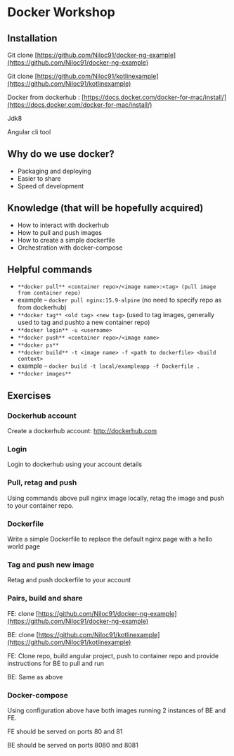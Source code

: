 # Docker Workshop

## Installation

Git clone [https://github.com/Niloc91/docker-ng-example](https://github.com/Niloc91/docker-ng-example)

Git clone [https://github.com/Niloc91/kotlinexample](https://github.com/Niloc91/kotlinexample)

Docker  from dockerhub : [https://docs.docker.com/docker-for-mac/install/](https://docs.docker.com/docker-for-mac/install/)

Jdk8

Angular cli tool

## Why do we use docker?

- Packaging and deploying
- Easier to share
- Speed of development

## Knowledge (that will be hopefully acquired)

- How to interact with dockerhub
- How to pull and push images
- How to create a simple dockerfile
- Orchestration with docker-compose

## Helpful commands

- `**docker pull** <container repo>/<image name>:<tag> (pull image from container repo)`
- example – `docker pull nginx:15.9-alpine` (no need to specify repo as from dockerhub)
- `**docker tag** <old tag> <new tag>` (used to tag images, generally used to tag and pushto a new container repo)
- `**docker login** -u <username>`
- `**docker push** <container repo>/<image name>`
- `**docker ps**`
- `**docker build** -t <image name> -f <path to dockerfile> <build context>`
- example – `docker build -t local/exampleapp -f Dockerfile .`
- `**docker images**`

## Exercises

### Dockerhub account

Create a dockerhub account: http://dockerhub.com

### Login

Login to dockerhub using your account details

### Pull, retag and push

Using commands above pull nginx image locally, retag the image and push to your container repo.

### Dockerfile

Write a simple Dockerfile to replace the default nginx page with a hello world page

### Tag and push new image

Retag and push dockerfile to your account

### Pairs, build and share

FE: clone [https://github.com/Niloc91/docker-ng-example](https://github.com/Niloc91/docker-ng-example)

BE: clone [https://github.com/Niloc91/kotlinexample](https://github.com/Niloc91/kotlinexample)

FE: Clone repo, build angular project, push to container repo and provide instructions for BE to pull and run

BE: Same as above

### Docker-compose

Using configuration above have both images running 2 instances of BE and FE.

FE should be served on ports 80 and 81

BE should be served on ports 8080 and 8081
